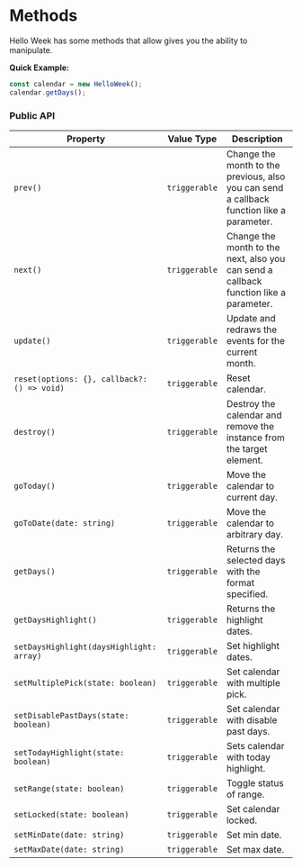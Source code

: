 # Methods

Hello Week has some methods that allow gives you the ability to manipulate.

**Quick Example:**

```js
const calendar = new HelloWeek();
calendar.getDays();
```

### Public API

| Property                                    | Value Type    | Description                                                                                         |
| ------------------------------------------- | ------------- | --------------------------------------------------------------------------------------------------- |
| `prev()`                                    | `triggerable` | Change the month to the previous, also you can send a callback function like a parameter. |
| `next()`                                    | `triggerable` | Change the month to the next, also you can send a callback function like a parameter.     |
| `update()`                                  | `triggerable` | Update and redraws the events for the current month.                                                |
| `reset(options: {}, callback?: () => void)` | `triggerable` | Reset calendar.                                                                              |
| `destroy()`                                 | `triggerable` | Destroy the calendar and remove the instance from the target element.                        |
| `goToday()`                                 | `triggerable` | Move the calendar to current day.                                                            |
| `goToDate(date: string)`                    | `triggerable` | Move the calendar to arbitrary day.                                                          |
| `getDays()`                                 | `triggerable` | Returns the selected days with the format specified.                                         |
| `getDaysHighlight()`                        | `triggerable` | Returns the highlight dates.                                                                 |
| `setDaysHighlight(daysHighlight: array)`    | `triggerable` | Set highlight dates.                                                                         |
| `setMultiplePick(state: boolean)`           | `triggerable` | Set calendar with multiple pick.                                                             |
| `setDisablePastDays(state: boolean)`        | `triggerable` | Set calendar with disable past days.                                                         |
| `setTodayHighlight(state: boolean)`         | `triggerable` | Sets calendar with today highlight.                                                          |
| `setRange(state: boolean)`                  | `triggerable` | Toggle status of range.                                                                      |
| `setLocked(state: boolean)`                 | `triggerable` | Set calendar locked.                                                                         |
| `setMinDate(date: string)`                  | `triggerable` | Set min date.                                                                                |
| `setMaxDate(date: string)`                  | `triggerable` | Set max date.                                                                                |
